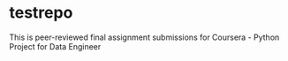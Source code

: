# testrepo
This is peer-reviewed final assignment submissions for Coursera - Python Project for Data Engineer

